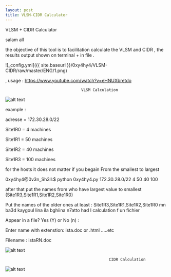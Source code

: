 ```yaml
---
layout: post
title: VLSM-CIDR Calculater 
---
```


VLSM + CIDR Calculator

salam all

the objective of this tool is to facilitation calculate the VLSM and CIDR , the results output shown on terminal + in file .

![_config.yml]({{ site.baseurl }}/0xy4hy4/VLSM-CIDR/raw/master/ENG/1.png)

, usage : https://www.youtube.com/watch?v=eHNUXbretdo


                                     VLSM Calculation 

![alt text](1.png
 "help")

example :

adresse = 172.30.28.0/22

Site1R0 = 4 machines

Site1R1 = 50 machines

Site1R2 = 40 machines

Site1R3 = 100 machines

for the hosts it does not matter if you begain From the smallest to largest

0xy4hy4@0v3n_Sh3ll:$ python 0xy4hy4.py 172.30.28.0/22 4 50 40 100

after that put the names from who have largest value to smallest (Site1R3,Site1R1,Site1R2,Site1R0)

Put the names of the older ones at least : Site1R3,Site1R1,Site1R2,Site1R0 mn ba3d kaygoul lina ila bghiina n7atto had l calculation f un fichier

Appear in a file? Yes (Y) or No (n) :

Enter name with extenstion: ista.doc or .html .....etc

Filename : istaRN.doc

![alt text](3.png
 "table de vlsm")
 
                                                 CIDR Calculation


![alt text](2.png
 "sortie CIDR")
